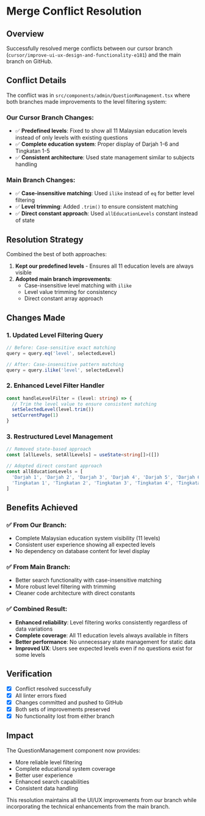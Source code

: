 # Merge Conflict Resolution

## Overview
Successfully resolved merge conflicts between our cursor branch (`cursor/improve-ui-ux-design-and-functionality-e181`) and the main branch on GitHub.

## Conflict Details
The conflict was in `src/components/admin/QuestionManagement.tsx` where both branches made improvements to the level filtering system:

### Our Cursor Branch Changes:
- ✅ **Predefined levels**: Fixed to show all 11 Malaysian education levels instead of only levels with existing questions
- ✅ **Complete education system**: Proper display of Darjah 1-6 and Tingkatan 1-5
- ✅ **Consistent architecture**: Used state management similar to subjects handling

### Main Branch Changes:
- ✅ **Case-insensitive matching**: Used `ilike` instead of `eq` for better level filtering
- ✅ **Level trimming**: Added `.trim()` to ensure consistent matching
- ✅ **Direct constant approach**: Used `allEducationLevels` constant instead of state

## Resolution Strategy
Combined the best of both approaches:

1. **Kept our predefined levels** - Ensures all 11 education levels are always visible
2. **Adopted main branch improvements**:
   - Case-insensitive level matching with `ilike`
   - Level value trimming for consistency
   - Direct constant array approach

## Changes Made

### 1. Updated Level Filtering Query
```typescript
// Before: Case-sensitive exact matching
query = query.eq('level', selectedLevel)

// After: Case-insensitive pattern matching
query = query.ilike('level', selectedLevel)
```

### 2. Enhanced Level Filter Handler
```typescript
const handleLevelFilter = (level: string) => {
  // Trim the level value to ensure consistent matching
  setSelectedLevel(level.trim())
  setCurrentPage(1)
}
```

### 3. Restructured Level Management
```typescript
// Removed state-based approach
const [allLevels, setAllLevels] = useState<string[]>([])

// Adopted direct constant approach
const allEducationLevels = [
  'Darjah 1', 'Darjah 2', 'Darjah 3', 'Darjah 4', 'Darjah 5', 'Darjah 6',
  'Tingkatan 1', 'Tingkatan 2', 'Tingkatan 3', 'Tingkatan 4', 'Tingkatan 5'
]
```

## Benefits Achieved

### ✅ From Our Branch:
- Complete Malaysian education system visibility (11 levels)
- Consistent user experience showing all expected levels
- No dependency on database content for level display

### ✅ From Main Branch:
- Better search functionality with case-insensitive matching
- More robust level filtering with trimming
- Cleaner code architecture with direct constants

### ✅ Combined Result:
- **Enhanced reliability**: Level filtering works consistently regardless of data variations
- **Complete coverage**: All 11 education levels always available in filters
- **Better performance**: No unnecessary state management for static data
- **Improved UX**: Users see expected levels even if no questions exist for some levels

## Verification
- [x] Conflict resolved successfully
- [x] All linter errors fixed
- [x] Changes committed and pushed to GitHub
- [x] Both sets of improvements preserved
- [x] No functionality lost from either branch

## Impact
The QuestionManagement component now provides:
- More reliable level filtering
- Complete educational system coverage
- Better user experience
- Enhanced search capabilities
- Consistent data handling

This resolution maintains all the UI/UX improvements from our branch while incorporating the technical enhancements from the main branch.